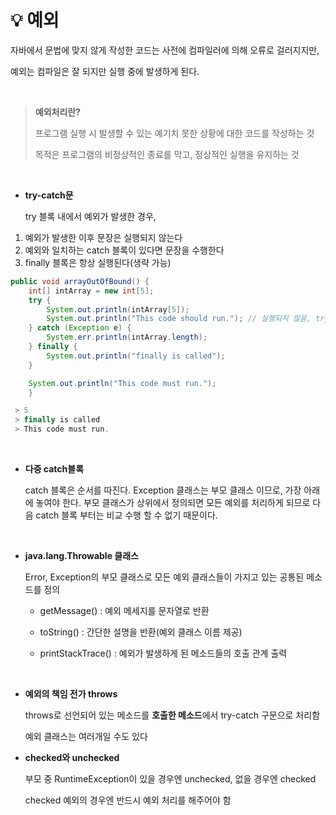 # 💡 **예외**

자바에서 문법에 맞지 않게 작성한 코드는 사전에 컴파일러에 의해 오류로 걸러지지만,

예외는 컴파일은 잘 되지만 실행 중에 발생하게 된다.

<br>

> **예외처리란?**
>
> 프로그램 실행 시 발생할 수 있는 예기치 못한 상황에 대한 코드를 작성하는 것
>
> 목적은 프로그램의 비정상적인 종료를 막고, 정상적인 실행을 유지하는 것

<br>

- **try-catch문**

  try 블록 내에서 예외가 발생한 경우,

1. 예외가 발생한 이후 문장은 실행되지 않는다
2. 예외와 일치하는 catch 블록이 있다면 문장을 수행한다
3. finally 블록은 항상 실행된다(생략 가능)

```java
public void arrayOutOfBound() {
	int[] intArray = new int[5];
	try {
		System.out.println(intArray[5]);
		System.out.println("This code should run."); // 실행되지 않음, try블럭에서 예외가 발생할 경우, 예외 발생 위치 이후의 문장들은 수행되지 않는다.
	} catch (Exception e) {
		System.err.println(intArray.length);
	} finally {
		System.out.println("finally is called");
	}

	System.out.println("This code must run.");
	}
```

```java
 > 5
 > finally is called
 > This code must run.
```

<br>

- **다중 catch블록**

  catch 블록은 순서를 따진다.
  Exception 클래스는 부모 클래스 이므로, 가장 아래에 놓여야 한다. 부모 클래스가 상위에서 정의되면 모든 예외를 처리하게 되므로 다음 catch 블록 부터는 비교 수행 할 수 없기 때문이다.

<br>

- **java.lang.Throwable 클래스**

  Error, Exception의 부모 클래스로 모든 예외 클래스들이 가지고 있는 공통된 메소드를 정의

  - getMessage() : 예외 메세지를 문자열로 반환

  - toString() : 간단한 설명을 반환(예외 클래스 이름 제공)

  - printStackTrace() : 예외가 발생하게 된 메소드들의 호출 관계 출력

<br>

- **예외의 책임 전가 throws**

  throws로 선언되어 있는 메소드를 **호출한 메소드**에서 try-catch 구문으로 처리함

  예외 클래스는 여러개일 수도 있다
  
- **checked와 unchecked**

  부모 중 RuntimeException이 있을 경우엔 unchecked, 없을 경우엔 checked
  
  checked 예외의 경우엔 반드시 예외 처리를 해주어야 함




